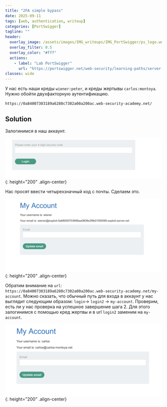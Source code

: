 ```yaml
---
title: "2FA simple bypass"
date: 2025-09-11
tags: [web, authentication, writeup]  
categories: [PortSwigger]
tagline: ""
header:
  overlay_image: /assets/images/IMG_writeups/IMG_PortSwigger/ps_logo.webp
  overlay_filter: 0.5 
  overlay_color: "#fff"
  actions:
    - label: "Lab PortSwigger"
      url: "https://portswigger.net/web-security/learning-paths/server-side-vulnerabilities-apprentice/authentication-apprentice/authentication/multi-factor/lab-2fa-simple-bypass"
classes: wide
---
```


У нас есть наши креды `wiener:peter`, и креды жертывы `carlos:montoya`. Нужно обойти двухфакторную аутентификацию.

```
https://0a84007303189a6280c7302a00a200ac.web-security-academy.net/
```

## Solution

Залогинимся в наш аккаунт. 

![IMG](/assets/images/IMG_writeups/IMG_PortSwigger/IMG_authentication/IMG_2FA_simple_bypass/1.png){: height="200" .align-center}

Нас просят ввести четырехзначный код с почты. Сделаем это.

![IMG](/assets/images/IMG_writeups/IMG_PortSwigger/IMG_authentication/IMG_2FA_simple_bypass/2.png){: height="200" .align-center}

Обратим внимание на `url`: `https://0a84007303189a6280c7302a00a200ac.web-security-academy.net/my-account`. Можно сказать, что обычный путь для входа в аккаунт у нас выглядит следующим образом: `login`-> `login2` -> `my-account`. Проверим, есть ли у нас проверка на успешное завершение шага 2. Для этого залогинимся с помощью кред жертвы и в url `login2` заменим на `my-account`.

![IMG](/assets/images/IMG_writeups/IMG_PortSwigger/IMG_authentication/IMG_2FA_simple_bypass/3.png){: height="200" .align-center}
